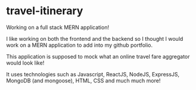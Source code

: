 # travel-itinerary

Working on a full stack MERN application!

I like working on both the frontend and the backend so I thought I would work on a MERN application to add into my github portfolio.

This application is supposed to mock what an online travel fare aggregator would look like!

It uses technologies such as Javascript, ReactJS, NodeJS, ExpressJS, MongoDB (and mongoose), HTML, CSS and much much more!
